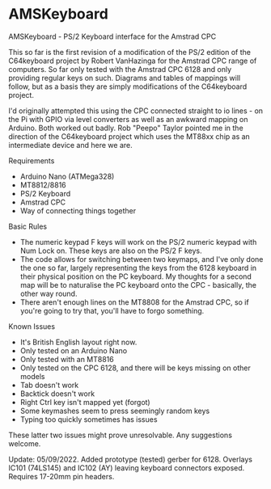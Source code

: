 # AMSKeyboard
AMSKeyboard - PS/2 Keyboard interface for the Amstrad CPC

This so far is the first revision of a modification of the PS/2 edition of the C64keyboard project by Robert VanHazinga for the Amstrad CPC range of computers. So far only tested with the Amstrad CPC 6128 and only providing regular keys on such.
Diagrams and tables of mappings will follow, but as a basis they are simply modifications of the C64keyboard project.

I'd originally attempted this using the CPC connected straight to io lines - on the Pi with GPIO via level converters as well as an awkward mapping on Arduino. Both worked out badly. Rob "Peepo" Taylor pointed me in the direction of the C64keyboard project which uses the MT88xx chip as an intermediate device and here we are.

Requirements

* Arduino Nano (ATMega328)
* MT8812/8816
* PS/2 Keyboard
* Amstrad CPC
* Way of connecting things together

Basic Rules

* The numeric keypad F keys will work on the PS/2 numeric keypad with Num Lock on. These keys are also on the PS/2 F keys.
* The code allows for switching between two keymaps, and I've only done the one so far, largely representing the keys from the 6128 keyboard in their physical position on the PC keyboard. My thoughts for a second map will be to naturalise the PC keyboard onto the CPC - basically, the other way round.
* There aren't enough lines on the MT8808 for the Amstrad CPC, so if you're going to try that, you'll have to forgo something.

Known Issues

* It's British English layout right now.
* Only tested on an Arduino Nano
* Only tested with an MT8816
* Only tested on the CPC 6128, and there will be keys missing on other models
* Tab doesn't work
* Backtick doesn't work
* Right Ctrl key isn't mapped yet (forgot)
* Some keymashes seem to press seemingly random keys
* Typing too quickly sometimes has issues

These latter two issues might prove unresolvable. Any suggestions welcome.

Update: 05/09/2022. Added prototype (tested) gerber for 6128. Overlays IC101 (74LS145) and IC102 (AY) leaving keyboard connectors exposed. Requires 17-20mm pin headers.
